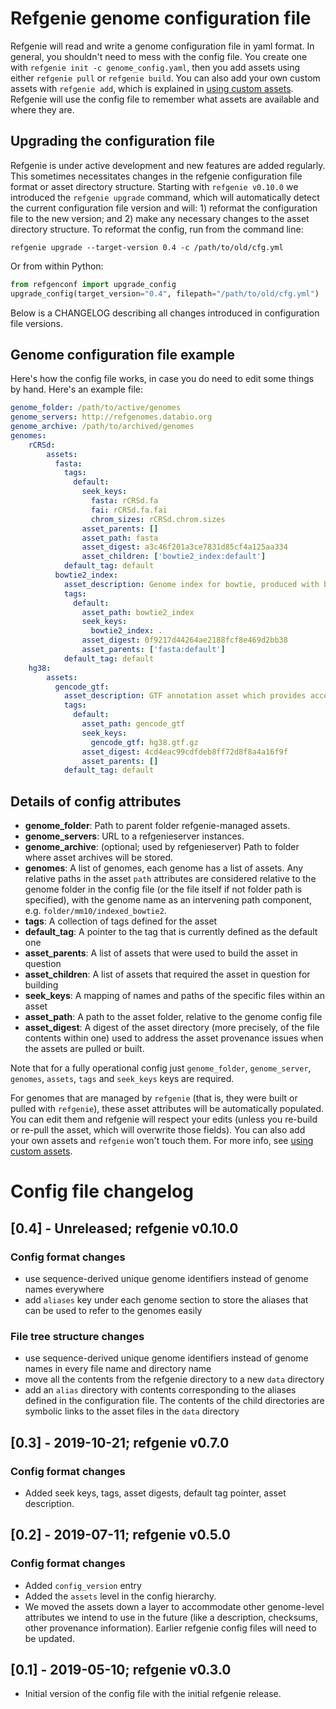 # Refgenie genome configuration file

Refgenie will read and write a genome configuration file in yaml format. In general, you shouldn't need to mess with the config file. You create one with `refgenie init -c genome_config.yaml`, then you add assets using either `refgenie pull` or `refgenie build`. You can also add your own custom assets with `refgenie add`, which is explained in [using custom assets](custom_assets.md).  Refgenie will use the config file to remember what assets are available and where they are.

## Upgrading the configuration file

Refgenie is under active development and new features are added regularly. This sometimes necessitates changes in the refgenie configuration file format or asset directory structure. Starting with `refgenie v0.10.0` we introduced the `refgenie upgrade` command, which will automatically detect the current configuration file version and will: 1) reformat the configuration file to the new version; and 2) make any necessary changes to the asset directory structure. To reformat the config, run from the command line:

```
refgenie upgrade --target-version 0.4 -c /path/to/old/cfg.yml
```

Or from within Python:

```python
from refgenconf import upgrade_config
upgrade_config(target_version="0.4", filepath="/path/to/old/cfg.yml")
```

Below is a CHANGELOG describing all changes introduced in configuration file versions. 

## Genome configuration file example

Here's how the config file works, in case you do need to edit some things by hand. Here's an example file: 

```yaml
genome_folder: /path/to/active/genomes
genome_servers: http://refgenomes.databio.org
genome_archive: /path/to/archived/genomes
genomes:
    rCRSd:
        assets:
          fasta:
            tags:
              default:
                seek_keys:
                  fasta: rCRSd.fa
                  fai: rCRSd.fa.fai
                  chrom_sizes: rCRSd.chrom.sizes
                asset_parents: []
                asset_path: fasta
                asset_digest: a3c46f201a3ce7831d85cf4a125aa334
                asset_children: ['bowtie2_index:default']
            default_tag: default
          bowtie2_index:
            asset_description: Genome index for bowtie, produced with bowtie-build
            tags:
              default:
                asset_path: bowtie2_index
                seek_keys:
                  bowtie2_index: .
                asset_digest: 0f9217d44264ae2188fcf8e469d2bb38
                asset_parents: ['fasta:default']
            default_tag: default
    hg38:
        assets:
          gencode_gtf:
            asset_description: GTF annotation asset which provides access to all annotated transcripts which make up an Ensembl gene set.
            tags:
              default:
                asset_path: gencode_gtf
                seek_keys:
                  gencode_gtf: hg38.gtf.gz
                asset_digest: 4cd4eac99cdfdeb8ff72d8f8a4a16f9f
                asset_parents: []
            default_tag: default
```

## Details of config attributes

- **genome_folder**: Path to parent folder refgenie-managed assets.
- **genome_servers**: URL to a refgenieserver instances.
- **genome_archive**: (optional; used by refgenieserver) Path to folder where asset archives will be stored.
- **genomes**: A list of genomes, each genome has a list of assets. Any relative paths in the asset `path` attributes are considered relative to the genome folder in the config file (or the file itself if not folder path is specified), with the genome name as an intervening path component, e.g. `folder/mm10/indexed_bowtie2`.
- **tags**: A collection of tags defined for the asset
- **default_tag**: A pointer to the tag that is currently defined as the default one
- **asset_parents**: A list of assets that were used to build the asset in question
- **asset_children**: A list of assets that required the asset in question for building
- **seek_keys**: A mapping of names and paths of the specific files within an asset
- **asset_path**: A path to the asset folder, relative to the genome config file
- **asset_digest**: A digest of the asset directory (more precisely, of the file contents within one) used to address the asset provenance issues when the assets are pulled or built.

Note that for a fully operational config just `genome_folder`, `genome_server`, `genomes`, `assets`, `tags` and `seek_keys` keys are required.

For genomes that are managed by `refgenie` (that is, they were built or pulled with `refgenie`), these asset attributes will be automatically populated. You can edit them and refgenie will respect your edits (unless you re-build or re-pull the asset, which will overwrite those fields). You can also add your own assets and `refgenie` won't touch them. For more info, see [using custom assets](custom_assets.md).


# Config file changelog

## [0.4] - Unreleased; refgenie v0.10.0

### Config format changes

- use sequence-derived unique genome identifiers instead of genome names everywhere
- add `aliases` key under each genome section to store the aliases that can be used to refer to the genomes easily

### File tree structure changes

- use sequence-derived unique genome identifiers instead of genome names in every file name and directory name
- move all the contents from the refgenie directory to a new `data` directory
- add an `alias` directory with contents corresponding to the aliases defined in the configuration file. The contents of the child directories are symbolic links to the asset files in the `data` directory  

## [0.3] - 2019-10-21; refgenie v0.7.0

### Config format changes

- Added seek keys, tags, asset digests, default tag pointer, asset description.


## [0.2] - 2019-07-11; refgenie v0.5.0

### Config format changes

- Added `config_version` entry
- Added the `assets` level in the config hierarchy.
- We moved the assets down a layer to accommodate other genome-level attributes we intend to use in the future (like a description, checksums, other provenance information). Earlier refgenie config files will need to be updated. 

## [0.1] - 2019-05-10; refgenie v0.3.0

- Initial version of the config file with the initial refgenie release.

 